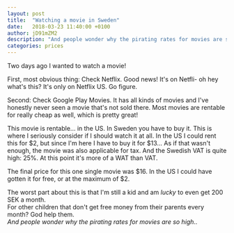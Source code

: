 ```yaml
---
layout: post
title:  "Watching a movie in Sweden"
date:   2018-03-23 11:40:00 +0100
author: jD91mZM2
description: "And people wonder why the pirating rates for movies are so high.."
categories: prices
---
```

Two days ago I wanted to watch a movie!

First, most obvious thing: Check Netflix.
Good news! It's on Netfli- oh hey what's this?
It's only on Netflix US. Go figure.

Second: Check Google Play Movies. It has all kinds of movies
and I've honestly never seen a movie that's not sold there.
Most movies are rentable for really cheap as well, which is pretty great!

This movie is rentable... in the US. In Sweden you have to buy it.
This is where I seriously consider if I should watch it at all.
In the US I could rent this for $2, but since I'm here I have to buy it for $13...
As if that wasn't enough, the movie was also applicable for tax.
And the Swedish VAT is quite high: 25%. At this point it's more of a WAT than VAT.

The final price for this one single movie was $16.
In the US I could have gotten it for free, or at the maximum of $2.

The worst part about this is that I'm still a kid and am *lucky* to even get 200 SEK a month.  
For other children that don't get free money from their parents every month? God help them.  
*And people wonder why the pirating rates for movies are so high..*
